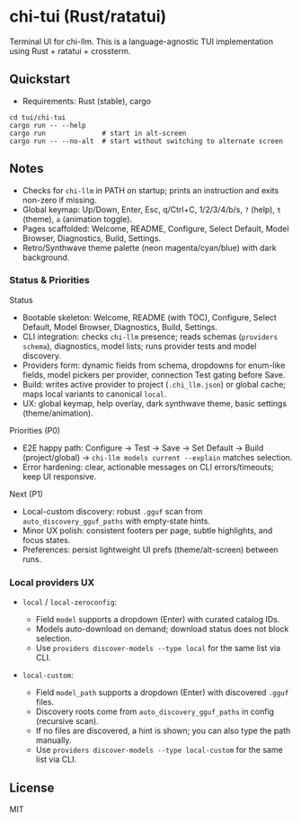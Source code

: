 # chi-tui (Rust/ratatui)

Terminal UI for chi-llm. This is a language-agnostic TUI implementation using Rust + ratatui + crossterm.

## Quickstart

- Requirements: Rust (stable), cargo

```
cd tui/chi-tui
cargo run -- --help
cargo run              # start in alt-screen
cargo run -- --no-alt  # start without switching to alternate screen
```

## Notes
- Checks for `chi-llm` in PATH on startup; prints an instruction and exits non-zero if missing.
- Global keymap: Up/Down, Enter, Esc, q/Ctrl+C, 1/2/3/4/b/s, `?` (help), `t` (theme), `a` (animation toggle).
- Pages scaffolded: Welcome, README, Configure, Select Default, Model Browser, Diagnostics, Build, Settings.
- Retro/Synthwave theme palette (neon magenta/cyan/blue) with dark background.

### Status & Priorities

Status
- Bootable skeleton: Welcome, README (with TOC), Configure, Select Default, Model Browser, Diagnostics, Build, Settings.
- CLI integration: checks `chi-llm` presence; reads schemas (`providers schema`), diagnostics, model lists; runs provider tests and model discovery.
- Providers form: dynamic fields from schema, dropdowns for enum-like fields, model pickers per provider, connection Test gating before Save.
- Build: writes active provider to project (`.chi_llm.json`) or global cache; maps local variants to canonical `local`.
- UX: global keymap, help overlay, dark synthwave theme, basic settings (theme/animation).

Priorities (P0)
- E2E happy path: Configure → Test → Save → Set Default → Build (project/global) → `chi-llm models current --explain` matches selection.
- Error hardening: clear, actionable messages on CLI errors/timeouts; keep UI responsive.

Next (P1)
- Local-custom discovery: robust `.gguf` scan from `auto_discovery_gguf_paths` with empty‑state hints.
- Minor UX polish: consistent footers per page, subtle highlights, and focus states.
- Preferences: persist lightweight UI prefs (theme/alt-screen) between runs.

### Local providers UX

- `local` / `local-zeroconfig`:
  - Field `model` supports a dropdown (Enter) with curated catalog IDs.
  - Models auto-download on demand; download status does not block selection.
  - Use `providers discover-models --type local` for the same list via CLI.

- `local-custom`:
  - Field `model_path` supports a dropdown (Enter) with discovered `.gguf` files.
  - Discovery roots come from `auto_discovery_gguf_paths` in config (recursive scan).
  - If no files are discovered, a hint is shown; you can also type the path manually.
  - Use `providers discover-models --type local-custom` for the same list via CLI.

## License
MIT
